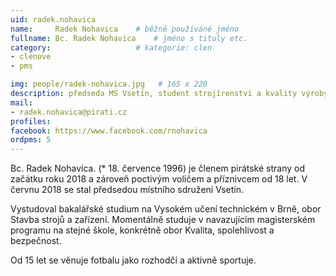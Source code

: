 ```yaml
---
uid: radek.nohavica
name:     Radek Nohavica  	# běžně používáné jméno
fullname: Bc. Radek Nohavica  	# jméno s tituly etc.
category:                   # kategorie: clen
- clenove
- pms

img: people/radek-nohavica.jpg   # 165 x 220
description: předseda MS Vsetín, student strojírenství a kvality výroby na VUT v Brně, fotbalový rozhodčí. # kratký popis, max 160 znaků
mail:
- radek.nohavica@pirati.cz
profiles:
facebook: https://www.facebook.com/rnohavica
ordpms: 5
---
```


Bc. Radek Nohavica. (* 18. července 1996) je členem pirátské strany od začátku roku 2018 a zároveň poctivým voličem a příznivcem od 18 let. V červnu 2018 se stal předsedou místního sdružení Vsetín.

Vystudoval bakalářské studium na Vysokém učení technickém v Brně, obor Stavba strojů a zařízení. Momentálně studuje v navazujícím magisterském programu na stejné škole, konkrétně obor Kvalita, spolehlivost a bezpečnost.

Od 15 let se věnuje fotbalu jako rozhodčí a aktivně sportuje.
